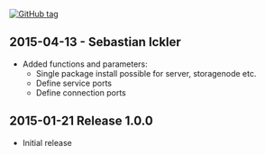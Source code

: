 [![GitHub tag][gh-tag-img]][gh-link]
## 2015-04-13 - Sebastian Ickler
- Added functions and parameters:
  - Single package install possible for server, storagenode etc.
  - Define service ports 
  - Define connection ports 

## 2015-01-21 Release 1.0.0  
- Initial release

[gh-tag-img]: https://img.shields.io/github/tag/genebean/genebean-networker.svg?label=newest%20tag
[gh-link]: https://github.com/genebean/genebean-networker
